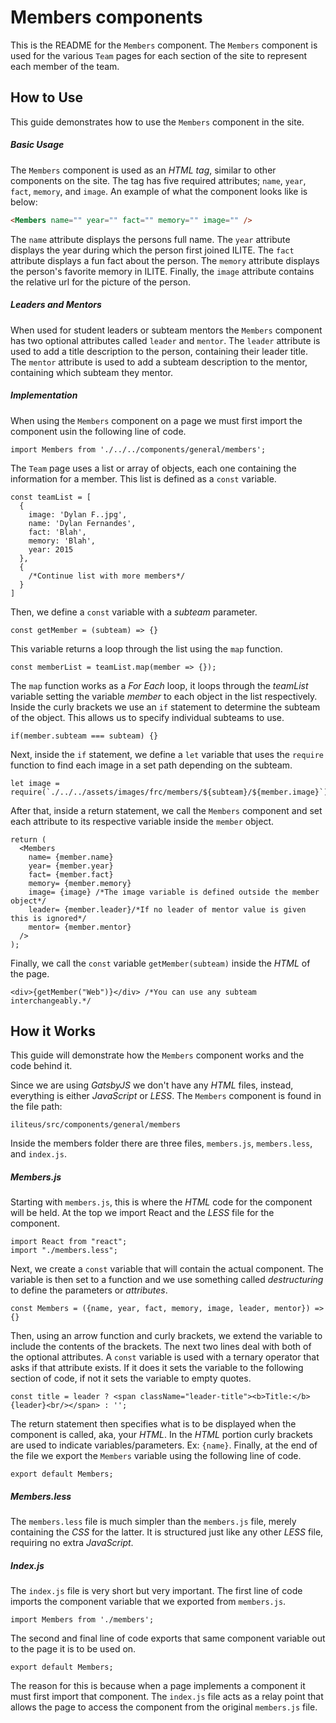 # Members components
This is the README for the `Members` component. The `Members` component is used for the various `Team` pages for each section of the site to represent each member of the team.

## How to Use
This guide demonstrates how to use the `Members` component in the site.

##### Basic Usage
The `Members` component is used as an *HTML tag*, similar to other components on the site. The tag has five required attributes; `name`, `year`, `fact`, `memory`, and `image`. An example of what the component looks like is below:
```HTML
<Members name="" year="" fact="" memory="" image="" />
```
The `name` attribute displays the persons full name. The `year` attribute displays the year during which the person first joined ILITE. The `fact` attribute displays a fun fact about the person. The `memory` attribute displays the person's favorite memory in ILITE. Finally, the `image` attribute contains the relative url for the picture of the person.

##### Leaders and Mentors
When used for student leaders or subteam mentors the `Members` component has two optional attributes called `leader` and `mentor`. The `leader` attribute is used to add a title description to the person, containing their leader title. The `mentor` attribute is used to add a subteam description to the mentor, containing which subteam they mentor.

##### Implementation
When using the `Members` component on a page we must first import the component usin the following line of code.
```JS
import Members from './../../components/general/members';
```
The `Team` page uses a list or array of objects, each one containing the information for a member. This list is defined as a `const` variable.
```JS
const teamList = [
  {
    image: 'Dylan F..jpg',
    name: 'Dylan Fernandes',
    fact: 'Blah',
    memory: 'Blah',
    year: 2015
  },
  {
    /*Continue list with more members*/
  }
]
```
Then, we define a `const` variable with a *subteam* parameter.
```JS
const getMember = (subteam) => {}
```
This variable returns a loop through the list using the `map` function.
  ```JS
  const memberList = teamList.map(member => {});
  ```
  The `map` function works as a *For Each* loop, it loops through the *teamList* variable setting the variable *member* to each object in the list respectively. Inside the curly brackets we use an `if` statement to determine the subteam of the object. This allows us to specify individual subteams to use.
  ```JS
  if(member.subteam === subteam) {}
  ```
  Next, inside the `if` statement, we define a `let` variable that uses the `require` function to find each image in a set path depending on the subteam.
  ```JS
  let image = require(`./../../assets/images/frc/members/${subteam}/${member.image}`);
  ```
  After that, inside a return statement, we call the `Members` component and set each attribute to its respective variable inside the `member` object.
  ```JS
  return (
    <Members
      name= {member.name}
      year= {member.year}
      fact= {member.fact}
      memory= {member.memory}
      image= {image} /*The image variable is defined outside the member object*/
      leader= {member.leader}/*If no leader of mentor value is given this is ignored*/
      mentor= {member.mentor}
    />
  );
  ```
  Finally, we call the `const` variable `getMember(subteam)` inside the *HTML* of the page.
  ```JS
  <div>{getMember("Web")}</div> /*You can use any subteam interchangeably.*/
  ```

## How it Works
This guide will demonstrate how the `Members` component works and the code behind it.

Since we are using *GatsbyJS* we don't have any *HTML* files, instead, everything is either *JavaScript* or *LESS*. The `Members` component is found in the file path:
```
iliteus/src/components/general/members
```
Inside the members folder there are three files, `members.js`, `members.less`, and `index.js`.

##### Members.js
 Starting with `members.js`, this is where the *HTML* code for the component will be held. At the top we import React and the *LESS* file  for the component.
```JS
import React from "react";
import "./members.less";
```
Next, we create a `const` variable that will contain the actual component. The variable is then set to a function and we use something called *destructuring* to define the parameters or *attributes*.
```JS
const Members = ({name, year, fact, memory, image, leader, mentor}) => {}
```
Then, using an arrow function and curly brackets, we extend the variable to include the contents of the brackets. The next two lines deal with both of the optional attributes. A `const` variable is used with a ternary operator that asks if that attribute exists. If it does it sets the variable to the following section of code, if not it sets the variable to empty quotes.
```JS
const title = leader ? <span className="leader-title"><b>Title:</b> {leader}<br/></span> : '';
```
The return statement then specifies what is to be displayed when the component is called, aka, your *HTML*. In the *HTML* portion curly brackets are used to indicate variables/parameters. Ex: `{name}`. Finally, at the end of the file we export the `Members` variable using the following line of code.
```JS
export default Members;
```

##### Members.less
The `members.less` file is much simpler than the `members.js` file, merely containing the *CSS* for the latter. It is structured just like any other *LESS* file, requiring no extra *JavaScript*.

##### Index.js
The `index.js` file is very short but very important. The first line of code imports the component variable that we exported from `members.js`.
```JS
import Members from './members';
```
The second and final line of code exports that same component variable out to the page it is to be used on.
```JS
export default Members;
```
The reason for this is because when a page implements a component it must first import that component. The `index.js` file acts as a relay point that allows the page to access the component from the original `members.js` file.
